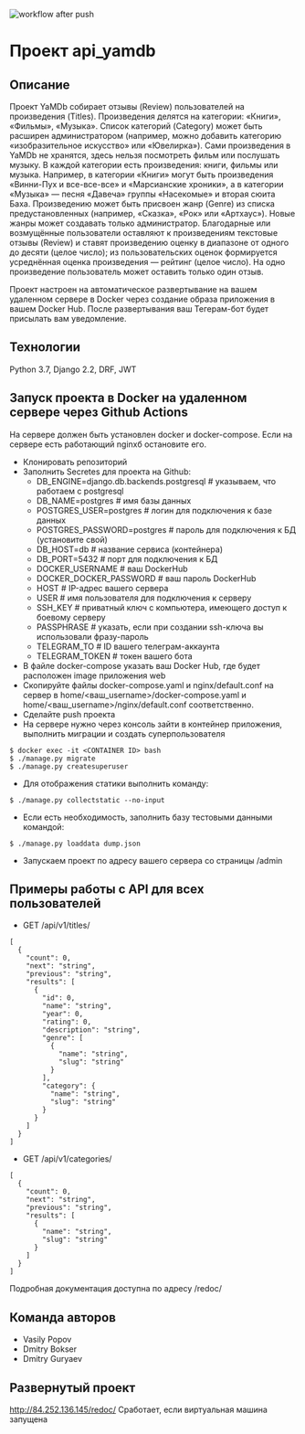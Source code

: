 ![workflow after push](https://github.com/6okcep/yamdb_final/actions/workflows/yamdb_workflow.yml/badge.svg?event=push)

# Проект api_yamdb
## Описание
Проект YaMDb собирает отзывы (Review) пользователей на произведения (Titles). Произведения делятся на категории:
«Книги», «Фильмы», «Музыка». Список категорий (Category) может быть расширен администратором (например,
можно добавить категорию «изобразительное искусство» или «Ювелирка»).
Сами произведения в YaMDb не хранятся, здесь нельзя посмотреть фильм или послушать музыку.
В каждой категории есть произведения: книги, фильмы или музыка. Например, в категории «Книги» могут быть произведения 
«Винни-Пух и все-все-все» и «Марсианские хроники», а в категории «Музыка» — песня «Давеча» 
группы «Насекомые» и вторая сюита Баха.
Произведению может быть присвоен жанр (Genre) из списка предустановленных (например, «Сказка», 
«Рок» или «Артхаус»). Новые жанры может создавать только администратор.
Благодарные или возмущённые пользователи оставляют к произведениям текстовые отзывы (Review)
и ставят произведению оценку в диапазоне от одного до десяти (целое число); 
из пользовательских оценок формируется усреднённая оценка произведения — рейтинг (целое число). 
На одно произведение пользователь может оставить только один отзыв.

Проект настроен на автоматическое развертывание на вашем удаленном сервере в Docker через создание образа приложения в вашем Docker Hub. После развертывания ваш Тегерам-бот будет присылать вам уведомление.
## Технологии
Python 3.7, Django 2.2, DRF, JWT
## Запуск проекта в Docker на удаленном сервере через Github Actions
На сервере должен быть установлен docker и docker-compose. Если на сервере есть работающий nginxб остановите его.
- Клонировать репозиторий
- Заполнить Secretes для проекта на Github:
  - DB_ENGINE=django.db.backends.postgresql # указываем, что работаем с postgresql
  - DB_NAME=postgres # имя базы данных
  - POSTGRES_USER=postgres # логин для подключения к базе данных
  - POSTGRES_PASSWORD=postgres # пароль для подключения к БД (установите свой)
  - DB_HOST=db # название сервиса (контейнера)
  - DB_PORT=5432 # порт для подключения к БД
  - DOCKER_USERNAME # ваш DockerHub
  - DOCKER_DOCKER_PASSWORD # ваш пароль DockerHub
  - HOST # IP-адрес вашего сервера
  - USER # имя пользователя для подключения к серверу
  - SSH_KEY # приватный ключ с компьютера, имеющего доступ к боевому серверу
  - PASSPHRASE # указать, если при создании ssh-ключа вы использовали фразу-пароль
  - TELEGRAM_TO # ID вашего телеграм-аккаунта
  - TELEGRAM_TOKEN # токен вашего бота
- В файле docker-compose указать ваш Docker Hub, где будет расположен image приложения web
- Скопируйте файлы docker-compose.yaml и nginx/default.conf на сервер в home/<ваш_username>/docker-compose.yaml и home/<ваш_username>/nginx/default.conf соответственно.
- Сделайте push проекта
- На сервере нужно через консоль зайти в контейнер приложения, выполнить миграции и создать суперпользователя
```
$ docker exec -it <CONTAINER ID> bash
$ ./manage.py migrate
$ ./manage.py createsuperuser
```
- Для отображения статики выполнить команду:
```
$ ./manage.py collectstatic --no-input
```
- Если есть необходимость, заполнить базу тестовыми данными командой:
```
$ ./manage.py loaddata dump.json 
```
- Запускаем проект по адресу вашего сервера со страницы /admin

## Примеры работы с API для всех пользователей
- GET /api/v1/titles/
```
[
  {
    "count": 0,
    "next": "string",
    "previous": "string",
    "results": [
      {
        "id": 0,
        "name": "string",
        "year": 0,
        "rating": 0,
        "description": "string",
        "genre": [
          {
            "name": "string",
            "slug": "string"
          }
        ],
        "category": {
          "name": "string",
          "slug": "string"
        }
      }
    ]
  }
]
```
- GET /api/v1/categories/
```
[
  {
    "count": 0,
    "next": "string",
    "previous": "string",
    "results": [
      {
        "name": "string",
        "slug": "string"
      }
    ]
  }
]
```
Подробная документация доступна по адресу /redoc/


## Команда авторов
- Vasily Popov
- Dmitry Bokser
- Dmitry Guryaev

## Развернутый проект 
http://84.252.136.145/redoc/
Сработает, если виртуальная машина запущена
